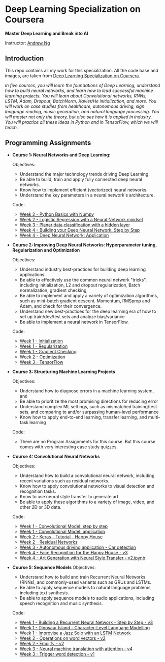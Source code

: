 # Deep Learning Specialization on Coursera

**Master Deep Learning and Break into AI**

Instructor: [Andrew Ng](http://www.andrewng.org/)

## Introduction

This repo contains all my work for this specialization. All the code base and images, are taken from [Deep Learning Specialization on Coursera](https://www.coursera.org/specializations/deep-learning).

*In five courses, you will learn the foundations of Deep Learning, understand how to build neural networks, and learn how to lead successful machine learning projects. You will learn about Convolutional networks, RNNs, LSTM, Adam, Dropout, BatchNorm, Xavier/He initialization, and more. You will work on case studies from healthcare, autonomous driving, sign language reading, music generation, and natural language processing. You will master not only the theory, but also see how it is applied in industry. You will practice all these ideas in Python and in TensorFlow, which we will teach.*

## Programming Assignments

- **Course 1: Neural Networks and Deep Learning:**

  Objectives:
  + Understand the major technology trends driving Deep Learning.
  + Be able to build, train and apply fully connected deep neural networks.
  + Know how to implement efficient (vectorized) neural networks.
  + Understand the key parameters in a neural network's architecture.

  Code:
  + [Week 2 - Python Basics with Numpy](https://github.com/raghunandepu/Deep-Learning-Specialization-Coursera/blob/master/1.%20Neural%20Networks%20and%20Deep%20Learning/Python%2BBasics%2BWith%2BNumpy%2Bv3.ipynb)
  + [Week 2 - Logistic Regression with a Neural Network mindset](https://github.com/raghunandepu/Deep-Learning-Specialization-Coursera/blob/master/1.%20Neural%20Networks%20and%20Deep%20Learning/Logistic%2BRegression%2Bwith%2Ba%2BNeural%2BNetwork%2Bmindset%2Bv5.ipynb)
  + [Week 3 - Planar data classification with a hidden layer](https://github.com/raghunandepu/Deep-Learning-Specialization-Coursera/blob/master/1.%20Neural%20Networks%20and%20Deep%20Learning/Planar%20data%20classification%20with%20one%20hidden%20layer/Planar_data_classification_with_onehidden_layer_v6c.ipynb)
  + [Week 4 - Building your Deep Neural Network: Step by Step](https://github.com/raghunandepu/Deep-Learning-Specialization-Coursera/blob/master/1.%20Neural%20Networks%20and%20Deep%20Learning/Building%20your%20Deep%20Neural%20Network%20-%20Step%20by%20Step/Building_your_Deep_Neural_Network_Step_by_Step_v8a.ipynb)
  + [Week 4 - Deep Neural Network: Application](https://github.com/raghunandepu/Deep-Learning-Specialization-Coursera/blob/master/1.%20Neural%20Networks%20and%20Deep%20Learning/Deep%20Neural%20Network%20Application-Image%20Classification/Deep%2BNeural%2BNetwork%2B-%2BApplication%2Bv8.ipynb)

- **Course 2: Improving Deep Neural Networks: Hyperparameter tuning, Regularization and Optimization**

  Objectives:  
  + Understand industry best-practices for building deep learning applications.
  + Be able to effectively use the common neural network "tricks", including initialization, L2 and dropout regularization, Batch normalization, gradient checking,
  + Be able to implement and apply a variety of optimization algorithms, such as mini-batch gradient descent, Momentum, RMSprop and Adam, and check for their convergence.
  + Understand new best-practices for the deep learning era of how to set up train/dev/test sets and analyze bias/variance
  + Be able to implement a neural network in TensorFlow.

  Code:
  + [Week 1 - Initialization](https://github.com/raghunandepu/Deep-Learning-Specialization-Coursera/blob/master/2.%20Improving%20Deep%20Neural%20Networks-Hyperparameter%20tuning%2C%20Regularization%20and%20Optimization/Week5/A.%20Initialization/Initialization.ipynb)
  + [Week 1 - Regularization](https://github.com/raghunandepu/Deep-Learning-Specialization-Coursera/blob/master/2.%20Improving%20Deep%20Neural%20Networks-Hyperparameter%20tuning%2C%20Regularization%20and%20Optimization/Week5/B.%20Regularization/Regularization_v2a.ipynb)
  + [Week 1 - Gradient Checking](https://github.com/raghunandepu/Deep-Learning-Specialization-Coursera/blob/master/2.%20Improving%20Deep%20Neural%20Networks-Hyperparameter%20tuning%2C%20Regularization%20and%20Optimization/Week5/C.%20Gradient%20Checking/Gradient%2BChecking%2Bv1.ipynb)
  + [Week 2 - Optimization](https://github.com/raghunandepu/Deep-Learning-Specialization-Coursera/blob/master/2.%20Improving%20Deep%20Neural%20Networks-Hyperparameter%20tuning%2C%20Regularization%20and%20Optimization/Week6/Optimization/Optimization_methods_v1b.ipynb)
  + [Week 3 - TensorFlow](https://github.com/raghunandepu/Deep-Learning-Specialization-Coursera/blob/master/2.%20Improving%20Deep%20Neural%20Networks-Hyperparameter%20tuning%2C%20Regularization%20and%20Optimization/Week7/Tensorflow/TensorFlow_Tutorial_v3b.ipynb)

- **Course 3: Structuring Machine Learning Projects**

  Objectives:  
  + Understand how to diagnose errors in a machine learning system, and
  + Be able to prioritize the most promising directions for reducing error
  + Understand complex ML settings, such as mismatched training/test sets, and comparing to and/or surpassing human-level performance
  + Know how to apply end-to-end learning, transfer learning, and multi-task learning

   Code:
    + There are no Program Assignments for this course. But this course comes with very interesting case study quizzes.

- **Course 4: Convolutional Neural Networks**

  Objectives:  
  + Understand how to build a convolutional neural network, including recent variations such as residual networks.
  + Know how to apply convolutional networks to visual detection and recognition tasks.
  + Know to use neural style transfer to generate art.
  + Be able to apply these algorithms to a variety of image, video, and other 2D or 3D data.

  Code:
  + [Week 1 - Convolutional Model: step by step](https://github.com/raghunandepu/Deep-Learning-Specialization-Coursera/blob/master/3.%20Convolutional%20Neural%20Networks/Convolutional%20Model-%20step%20by%20step/Convolution%2Bmodel%2B-%2BApplication%2B-%2Bv1.ipynb)
  + [Week 1 - Convolutional Model: application](https://github.com/raghunandepu/Deep-Learning-Specialization-Coursera/blob/master/3.%20Convolutional%20Neural%20Networks/Convolutional%20Model-%20step%20by%20step/Convolution%2Bmodel%2B-%2BStep%2Bby%2BStep%2B-%2Bv2.ipynb)
  + [Week 2 - Keras - Tutorial - Happy House](https://github.com/raghunandepu/Deep-Learning-Specialization-Coursera/blob/master/3.%20Convolutional%20Neural%20Networks/Face%20Detection/Keras%2B-%2BTutorial%2B-%2BHappy%2BHouse%2Bv2.ipynb)
  + [Week 2 - Residual Networks](https://github.com/raghunandepu/Deep-Learning-Specialization-Coursera/blob/master/3.%20Convolutional%20Neural%20Networks/ResNets/Residual%2BNetworks%2B-%2Bv2.ipynb)
  + [Week 3 - Autonomous driving application - Car detection](https://github.com/raghunandepu/Deep-Learning-Specialization-Coursera/blob/master/3.%20Convolutional%20Neural%20Networks/Car%20detection%20for%20Autonomous%20Driving/Autonomous%20driving%20application%20-%20Car%20detection%20-%20v3.ipynb)
  + [Week 4 - Face Recognition for the Happy House - v3](https://github.com/raghunandepu/Deep-Learning-Specialization-Coursera/blob/master/3.%20Convolutional%20Neural%20Networks/Face%20Recognition/Face%2BRecognition%2Bfor%2Bthe%2BHappy%2BHouse%2B-%2Bv3.ipynb)
  + [Week 4 - Art Generation with Neural Style Transfer - v2.ipynb](https://github.com/raghunandepu/Deep-Learning-Specialization-Coursera/blob/master/3.%20Convolutional%20Neural%20Networks/Neural%20Style%20Transfer/Art%2BGeneration%2Bwith%2BNeural%2BStyle%2BTransfer%2B-%2Bv2.ipynb)

- **Course 5: Sequence Models**
  Objectives:
  + Understand how to build and train Recurrent Neural Networks (RNNs), and commonly-used variants such as GRUs and LSTMs.
  + Be able to apply sequence models to natural language problems, including text synthesis.
  + Be able to apply sequence models to audio applications, including speech recognition and music synthesis.

  Code:
  + [Week 1 - Building a Recurrent Neural Network - Step by Step - v3](https://github.com/raghunandepu/Deep-Learning-Specialization-Coursera/blob/master/4.%20Sequence%20Models/Building%20a%20Recurrent%20Neural%20Network%20-%20Step%20by%20Step/Building%2Ba%2BRecurrent%2BNeural%2BNetwork%2B-%2BStep%2Bby%2BStep%2B-%2Bv3.ipynb)
  + [Week 1 - Dinosaur Island - Character-Level Language Modelling](https://github.com/raghunandepu/Deep-Learning-Specialization-Coursera/blob/master/4.%20Sequence%20Models/Dinosaur%20Island%20--%20Character-level%20language%20model/Dinosaurus%2BIsland%2B--%2BCharacter%2Blevel%2Blanguage%2Bmodel%2Bfinal%2B-%2Bv3.ipynb)
  + [Week 1 - Improvise a Jazz Solo with an LSTM Network](https://github.com/raghunandepu/Deep-Learning-Specialization-Coursera/blob/master/4.%20Sequence%20Models/Jazz%20improvisation%20with%20LSTM/Improvise%2Ba%2BJazz%2BSolo%2Bwith%2Ban%2BLSTM%2BNetwork%2B-%2Bv3.ipynb)
  + [Week 2 - Operations on word vectors - v2](https://github.com/raghunandepu/Deep-Learning-Specialization-Coursera/blob/master/4.%20Sequence%20Models/Word%20Vector%20Representation/Operations%2Bon%2Bword%2Bvectors%2B-%2Bv2.ipynb)
  + [Week 2 - Emojify - v2](https://github.com/raghunandepu/Deep-Learning-Specialization-Coursera/blob/master/4.%20Sequence%20Models/Emojify/Emojify%2B-%2Bv2.ipynb)
  + [Week 3 - Neural machine translation with attention - v4](https://github.com/raghunandepu/Deep-Learning-Specialization-Coursera/blob/master/4.%20Sequence%20Models/Neural%20machine%20translation%20with%20attention/Neural%2Bmachine%2Btranslation%2Bwith%2Battention%2B-%2Bv4.ipynb)
  + [Week 3 - Trigger word detection - v1](https://github.com/raghunandepu/Deep-Learning-Specialization-Coursera/blob/master/4.%20Sequence%20Models/Trigger%20word%20detection%20/Trigger%2Bword%2Bdetection%2B-%2Bv1.ipynb)
